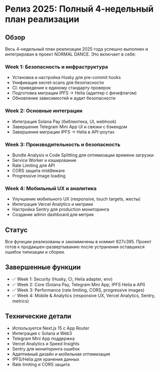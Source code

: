 # Релиз 2025: Полный 4-недельный план реализации

## Обзор

Весь 4-недельный план реализации 2025 года успешно выполнен и интегрирован в проект NORMAL DANCE. Это включает в себя:

### Week 1: Безопасность и инфраструктура
- Установка и настройка Husky для pre-commit hooks
- Унификация secret-scans для безопасности
- CI: приведение к единому стандарту проверок
- Подготовка миграции IPFS → Helia (адаптер с фичефлагом)
- Обновление зависимостей и аудит безопасности

### Week 2: Основные интеграции
- Интеграция Solana Pay (библиотека, UI, webhook)
- Завершение Telegram Mini App UI и связки с бэкендом
- Завершение миграции IPFS → Helia в API-роутах

### Week 3: Производительность и безопасность
- Bundle Analysis и Code Splitting для оптимизации времени загрузки
- Service Worker и кэширование
- Rate Limiting для API
- CORS защита middleware
- Progressive image loading

### Week 4: Мобильный UX и аналитика
- Улучшение мобильного UX (responsive, touch targets, жесты)
- Интеграция Vercel Analytics и метрики
- Настройка Sentry для production мониторинга
- Создание admin dashboard для метрик

## Статус

Все функции реализованы и закоммичены в коммит 827c395. Проект готов к продакшен-развертыванию после устранения оставшихся ошибок типизации и сборки.

## Завершенные функции

- ✅ Week 1: Security (Husky, CI, Helia adapter, env)
- ✅ Week 2: Core (Solana Pay, Telegram Mini App, IPFS Helia в API)
- ✅ Week 3: Performance (rate limiting, CORS, progressive images)
- ✅ Week 4: Mobile & Analytics (responsive UX, Vercel Analytics, Sentry, metrics)

## Технические детали

- Используется Next.js 15 с App Router
- Интеграция с Solana и Web3
- Telegram Mini App поддержка
- Vercel Analytics и Speed Insights
- Sentry для мониторинга ошибок
- Адаптивный дизайн и мобильная оптимизация
- IPFS/Helia для хранения данных
- Rate limiting и CORS защита